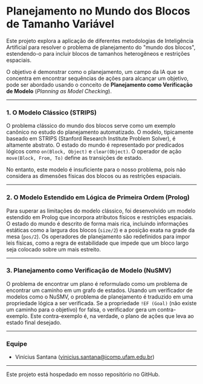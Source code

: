 # Planejamento no Mundo dos Blocos de Tamanho Variável

Este projeto explora a aplicação de diferentes metodologias de Inteligência Artificial para resolver o problema de planejamento do "mundo dos blocos", estendendo-o para incluir blocos de tamanhos heterogêneos e restrições espaciais.

O objetivo é demonstrar como o planejamento, um campo da IA que se concentra em encontrar sequências de ações para alcançar um objetivo, pode ser abordado usando o conceito de **Planejamento como Verificação de Modelo** (*Planning as Model Checking*).

---

### 1. O Modelo Clássico (STRIPS)

O problema clássico do mundo dos blocos serve como um exemplo canônico no estudo do planejamento automatizado. O modelo, tipicamente baseado em STRIPS (Stanford Research Institute Problem Solver), é altamente abstrato. O estado do mundo é representado por predicados lógicos como `on(Block, Object)` e `clear(Object)`. O operador de ação `move(Block, From, To)` define as transições de estado.

No entanto, este modelo é insuficiente para o nosso problema, pois não considera as dimensões físicas dos blocos ou as restrições espaciais.

---

### 2. O Modelo Estendido em Lógica de Primeira Ordem (Prolog)

Para superar as limitações do modelo clássico, foi desenvolvido um modelo estendido em Prolog que incorpora atributos físicos e restrições espaciais. O estado do mundo é descrito de forma mais rica, incluindo informações estáticas como a largura dos blocos (`size/2`) e a posição exata na grade da mesa (`pos/2`). Os operadores de planejamento são redefinidos para impor leis físicas, como a regra de estabilidade que impede que um bloco largo seja colocado sobre um mais estreito.

---

### 3. Planejamento como Verificação de Modelo (NuSMV)

O problema de encontrar um plano é reformulado como um problema de encontrar um caminho em um grafo de estados. Usando um verificador de modelos como o NuSMV, o problema de planejamento é traduzido em uma propriedade lógica a ser verificada. Se a propriedade `!EF (Goal)` (não existe um caminho para o objetivo) for falsa, o verificador gera um contra-exemplo. Este contra-exemplo é, na verdade, o plano de ações que leva ao estado final desejado.

---

### Equipe

* Vinícius Santana (vinicius.santana@icomp.ufam.edu.br)

---

Este projeto está hospedado em nosso repositório no GitHub.

